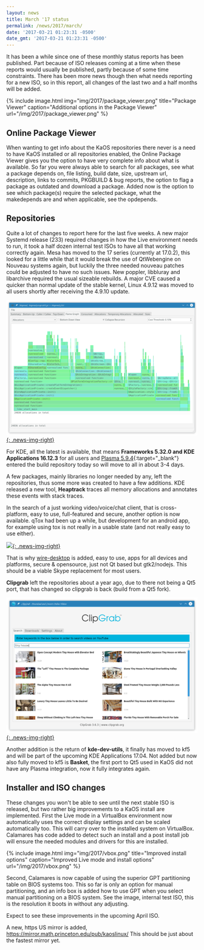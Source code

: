 ```yaml
---
layout: news
title: March '17 status
permalink: /news/2017/march/
date: '2017-03-21 01:23:31 -0500'
date_gmt: '2017-03-21 01:23:31 -0500'
---
```

It has been a while since one of these monthly status reports has been published. Part because of ISO releases coming at a time when these reports would usually be published, partly because of some time constraints.
There has been more news though then what needs reporting for a new ISO, so in this report, all changes of the last two and a half months will be added.

{% include image.html
            img="img/2017/package_viewer.png"
            title="Package Viewer"
            caption="Additional options in the Package Viewer"
            url="/img/2017/package_viewer.png" %}
            
## Online Package Viewer
When wanting to get info about the KaOS repositories there never is a need to have KaOS installed or all repositories enabled, the Online Package Viewer gives you the option to have very complete info about what is available.  So far you were always able to search for all packages, see what a package depends on, file listing, build date, size, upstream url, description, links to commits, PKGBUILD & bug reports, the option to flag a package as outdated and download a package.  Added now is the option to see which package(s) require the selected package, what the makedepends are and when applicable, see the opdepends.

## Repositories
Quite a lot of changes to report here for the last five weeks. A new major Systemd release (233) required changes in how the Live environment needs to run, it took a half dozen internal test ISOs to have all that working correctly again.  Mesa has moved to the 17 series (currently at 17.0.2), this looked for a little while that it would break the use of QtWebengine on Nouveau systems again, but luckily the three needed nouveau patches could be adjusted to have no such issues. New poppler, libbluray and libarchive required the usual sizeable rebuilds.  A major CVE caused a quicker than normal update of the stable kernel, Linux 4.9.12 was moved to all users shortly after receiving the 4.9.10 update.

[![](/img/2017/heaptrack.png){: .news-img-right}](/img/2017/heaptrack.png)

For KDE, all the latest is available, that means **Frameworks 5.32.0 and KDE Applications 16.12.3** for all users and [Plasma 5.9.4](https://www.kde.org/announcements/plasma-5.9.4.php){:target="_blank"} entered the build repository today so will move to all in about 3-4 days.

A few packages, mainly libraries no longer needed by any, left the repositories, thus some more was created to have a few additions.  KDE released a new tool, **Heaptrack** traces all memory allocations and annotates these events with stack traces.

In the search of a just working video/voice/chat client, that is cross-platform,  easy to use, full-featured and secure, another option is now available.
qTox had been up a while, but development for an android app, for example using tox is not really in a usable state (and not really easy to use either).

[![](https://cdn-images-1.medium.com/max/1000/1*v-BOzDuxo3nUXvw-tYbbtg.jpeg){: .news-img-right}](https://cdn-images-1.medium.com/max/1000/1*v-BOzDuxo3nUXvw-tYbbtg.jpeg)

That is why [wire-desktop](https://wire.com/en/) is added, easy to use, apps for all devices and platforms, secure & opensource, just not Qt based but gtk2/nodejs.  This should be a viable Skype replacement for most users.

**Clipgrab** left the repositories about a year ago, due to there not being a Qt5 port, that has changed so clipgrab is back (build from a Qt5 fork).

[![](/img/2017/clipgrab.png){: .news-img-right}](/img/2017/clipgrab.png)

Another addition is the return of **kde-dev-utils**, it finally has moved to kf5 and will be part of the upcoming KDE Applications 17.04.  Not added but now also fully moved to kf5 is **Basket**, the first port to Qt5 used in KaOS did not have any Plasma integration, now it fully integrates again.

## Installer and ISO changes

These changes you won't be able to see until the next stable ISO is released, but two rather big improvements to a KaOS install are implemented.  First the Live mode in a VirtualBox environment now automatically uses the correct display settings and can be scaled automatically too.  This will carry over to the installed system on VirtualBox.  Calamares has code added to detect such an install and a post install job will ensure the needed modules and drivers for this are installed.

{% include image.html
            img="img/2017/vbox.png"
            title="Improved install options"
            caption="Improved Live mode and install options"
            url="/img/2017/vbox.png" %}
            
Second, Calamares is now capable of using the superior GPT partitioning table on BIOS systems too.  This so far is only an option for manual partitioning, and an info box is added how to use GPT when you select manual partitioning on a BIOS system.
See the image, internal test ISO, this is the resolution it boots in without any adjusting.

Expect to see these improvements in the upcoming April ISO.﻿

A new, https US mirror is added, <https://mirror.math.princeton.edu/pub/kaoslinux/>
This should be just about the fastest mirror yet.﻿








